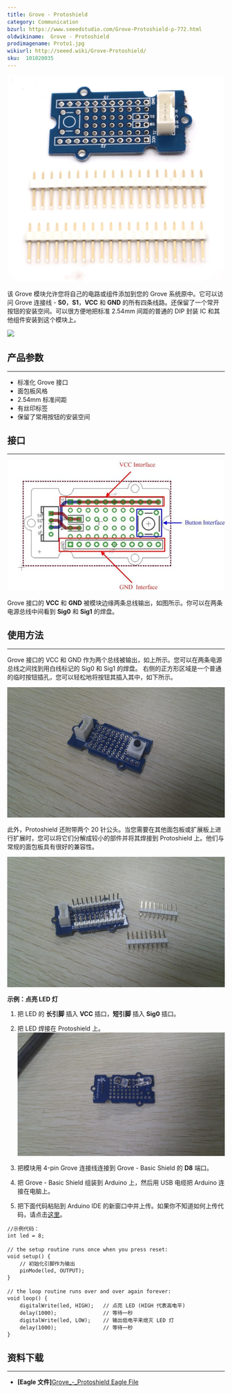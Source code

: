 ```yaml
---
title: Grove - Protoshield
category: Communication
bzurl: https://www.seeedstudio.com/Grove-Protoshield-p-772.html
oldwikiname:  Grove - Protoshield
prodimagename: Proto1.jpg
wikiurl: http://seeed.wiki/Grove-Protoshield/
sku:  101020035
---
```

![](https://github.com/SeeedDocument/Grove-Protoshield/raw/master/img/Proto1.jpg)

该 Grove 模块允许您将自己的电路或组件添加到您的 Grove 系统原中。它可以访问 Grove 连接线 - **S0**，**S1**，**VCC** 和 **GND** 的所有四条线路。还保留了一个常开按钮的安装空间。可以很方便地把标准 2.54mm 间距的普通的 DIP 封装 IC 和其他组件安装到这个模块上。

[![](https://github.com/SeeedDocument/wiki_chinese/raw/master/docs/images/click_to_buy.PNG)](https://item.taobao.com/item.htm?spm=a1z10.3-c.w4002-11172317909.11.45a7b93mjl5aJ&id=534675965071)

##  产品参数
---
*   标准化 Grove 接口
*   面包板风格
*   2.54mm 标准间距
*   有丝印标签
*   保留了常用按钮的安装空间

##  接口
---
![](https://github.com/SeeedDocument/Grove-Protoshield/raw/master/img/Grove-Protoshield_Interface_1.jpg)

Grove 接口的 **VCC** 和 **GND** 被模块边缘两条总线输出，如图所示。你可以在两条电源总线中间看到 **Sig0** 和 **Sig1** 的焊盘。

##  使用方法
---
Grove 接口的 VCC 和 GND 作为两个总线被输出，如上所示。您可以在两条电源总线之间找到用白线标记的 Sig0 和 Sig1 的焊盘。
右侧的正方形区域是一个普通的临时按钮插孔，您可以轻松地将按钮其插入其中，如下所示。

![](https://github.com/SeeedDocument/Grove-Protoshield/raw/master/img/Protoshield1.jpg)

此外，Protoshield 还附带两个 20 针公头。当您需要在其他面包板或扩展板上进行扩展时，您可以将它们分解成较小的部件并将其焊接到 Protoshield 上。他们与常规的面包板具有很好的兼容性。

![](https://github.com/SeeedDocument/Grove-Protoshield/raw/master/img/Protoshield2.jpg)

**示例：点亮 LED 灯**

1. 把 LED 的 **长引脚** 插入 **VCC** 插口，**短引脚** 插入 **Sig0** 插口。

2. 把 LED 焊接在 Protoshield 上。
![](https://github.com/SeeedDocument/Grove-Protoshield/raw/master/img/Proshield3.jpg)

3. 把模块用 4-pin Grove 连接线连接到 Grove - Basic Shield 的 **D8** 端口。

4. 把 Grove - Basic Shield 组装到 Arduino 上，然后用 USB 电缆把 Arduino 连接在电脑上。

5. 把下面代码粘贴到 Arduino IDE 的新窗口中并上传。如果你不知道如何上传代码，请点击[这里](http://wiki.seeedstudio.com/wiki/Upload_Code)。

```
//示例代码：
int led = 8;

// the setup routine runs once when you press reset:
void setup() {
    // 初始化引脚作为输出
    pinMode(led, OUTPUT);
}

// the loop routine runs over and over again forever:
void loop() {
    digitalWrite(led, HIGH);   // 点亮 LED (HIGH 代表高电平)
    delay(1000);               // 等待一秒
    digitalWrite(led, LOW);    // 输出低电平来熄灭 LED 灯
    delay(1000);               // 等待一秒
}
```

##  资料下载
---
- **[Eagle 文件]**[Grove_-_Protoshield Eagle File](https://github.com/SeeedDocument/Grove-Protoshield/raw/master/res/Grove-Protoshield_v1.0_Source_File.zip)
